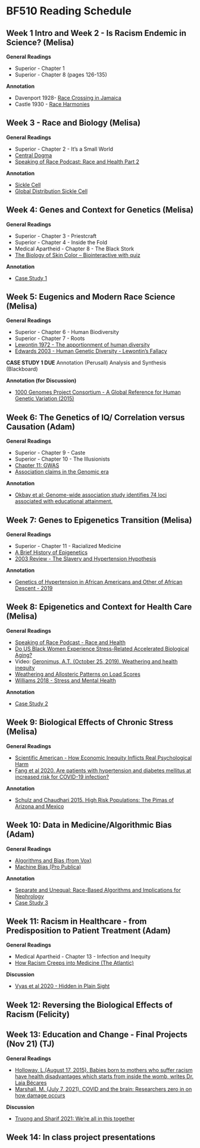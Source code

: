 # BF510 Reading Schedule

## Week 1 Intro and Week 2 - Is Racism Endemic in Science? (Melisa)

**General Readings**
* Superior - Chapter 1
* Superior - Chapter 8 (pages 126-135)

**Annotation**
* Davenport 1928- [Race Crossing in Jamaica](https://www-jstor-org.ezproxy.bu.edu/stable/7978?sid=primo?sid=primo)
* Castle 1930 - [Race Harmonies](https://www-science-org.ezproxy.bu.edu/doi/10.1126/science.71.1850.603)

## Week 3 - Race and Biology (Melisa)

**General Readings**

* Superior - Chapter 2 - It’s a Small World
* [Central Dogma](https://onlinelibrary.wiley.com/doi/pdf/10.1038/npg.els.0000812)
* [Speaking of Race Podcast: Race and Health Part 2](https://soundcloud.com/user-88955638/race-and-health-part-2)

**Annotation**

* [Sickle Cell](https://www.nejm.org/doi/full/10.1056/NEJMp2022125)
* [Global Distribution Sickle Cell](https://www.ncbi.nlm.nih.gov/pmc/articles/PMC3060623/)

## Week 4: Genes and Context for Genetics (Melisa)

**General Readings**

* Superior - Chapter 3 - Priestcraft
* Superior - Chapter 4 - Inside the Fold
* Medical Apartheid - Chapter 8 - The Black Stork
* [The Biology of Skin Color – Biointeractive with quiz](http://media.hhmi.org/biointeractive/interactivevideo/skincolorquiz/)

**Annotation**

* [Case Study 1](https://docs.google.com/document/d/1pXKhi2cxX4dFaqmFyshDhL6luiXU4eVIQzw102IgBvk/edit?usp=sharing)

## Week 5: Eugenics and Modern Race Science (Melisa)

**General Readings**

* Superior - Chapter 6 - Human Biodiversity
* Superior - Chapter 7 - Roots
* [Lewontin 1972  - The apportionment of human diversity](https://link.springer.com/chapter/10.1007/978-1-4684-9063-3_14)
* [Edwards 2003 - Human Genetic Diversity -  Lewontin’s Fallacy](https://onlinelibrary-wiley-com.ezproxy.bu.edu/share/WTSC5RRUZH9UYJ9BFIRB?target=10.1002/bies.10315)

**CASE STUDY 1 DUE**
Annotation (Perusall)
Analysis and Synthesis (Blackboard)

**Annotation (for Discussion)**

* [1000 Genomes Project Consortium - A Global Reference for Human Genetic Variation (2015)](https://www.nature.com/articles/nature15393)

## Week 6: The Genetics of IQ/ Correlation versus Causation (Adam)

**General Readings**

* Superior - Chapter 9 - Caste
* Superior - Chapter 10 - The Illusionists
* [Chapter 11: GWAS](https://journals.plos.org/ploscompbiol/article?id=10.1371/journal.pcbi.1002822)
* [Association claims in the Genomic era](https://pubmed.ncbi.nlm.nih.gov/24705293/)

**Annotation**

* [Okbay et al: Genome-wide association study identifies 74 loci associated with educational attainment.](https://pubmed.ncbi.nlm.nih.gov/27225129/)

## Week 7: Genes to Epigenetics Transition (Melisa)

**General Readings**

* Superior - Chapter 11 - Racialized Medicine
* [A Brief History of Epigenetics](https://pubmed.ncbi.nlm.nih.gov/24384572/)
* [2003 Review - The Slavery and Hypertension Hypothesis](https://www.jstor.org/stable/pdf/3703292.pdf?refreqid=excelsior%3A35f6408fad8157ab407fe8ee568f78ea)

**Annotation**

* [Genetics of Hypertension in African Americans and Other of African Descent - 2019](https://www.ncbi.nlm.nih.gov/labs/pmc/articles/PMC6429313/)


## Week 8: Epigenetics and Context for Health Care (Melisa)

**General Readings**

* [Speaking of Race Podcast - Race and Health](http://speakingofrace.ua.edu/podcast/race-and-health-part-3)
* [Do US Black Women Experience Stress-Related Accelerated Biological Aging?](https://www.ncbi.nlm.nih.gov/labs/pmc/articles/PMC2861506/)
* Video: [Geronimus, A.T. (October 25, 2019). Weathering and health inequity](https://www.youtube.com/watch?v=J_NmO9Sv7nE)
* [Weathering and Allosteric Patterns on Load Scores](https://www.ncbi.nlm.nih.gov/pmc/articles/PMC1470581/)
* [Williams 2018 - Stress and Mental Health](https://www.ncbi.nlm.nih.gov/labs/pmc/articles/PMC6532404/pdf/nihms-1012456.pdf)

**Annotation**

* [Case Study 2](https://docs.google.com/document/d/1lnL_VxKPsQPPU_C8F19StyaB9x91qMfA0wGVgba_z7g/edit)

## Week 9: Biological Effects of Chronic Stress (Melisa)

**General Readings**
* [Scientific American - How Economic Inequity Inflicts Real Psychological Harm](https://www.scientificamerican.com/article/how-economic-inequality-inflicts-real-biological-harm/#reading-list)
* [Fang et al 2020.  Are patients with hypertension and diabetes mellitus at increased risk for COVID-19 infection?]( https://www.ncbi.nlm.nih.gov/labs/pmc/articles/PMC6532404/pdf/nihms-1012456.pdf)

**Annotation**

* [Schulz and Chaudhari 2015.  High Risk Populations: The Pimas of Arizona and Mexico](https://www.ncbi.nlm.nih.gov/labs/pmc/articles/PMC4418458/)

## Week 10: Data in Medicine/Algorithmic Bias (Adam)

**General Readings**

* [Algorithms and Bias (from Vox)](https://www.vox.com/recode/2020/2/18/21121286/algorithms-bias-discrimination-facial-recognition-transparency)
* [Machine Bias (Pro Publica)](https://www.propublica.org/article/machine-bias-risk-assessments-in-criminal-sentencing)

**Annotation**
* [Separate and Unequal: Race-Based Algorithms and Implications for Nephrology](https://pubmed.ncbi.nlm.nih.gov/33510038/)
* [Case Study 3](https://docs.google.com/document/d/1eJ4ab3P-ypcrlNZ_PT1saV7aAbPS95yr8PCShLGxmIs/edit)

## Week 11: Racism in Healthcare - from Predisposition to Patient Treatment (Adam)

**General Readings**

* Medical Apartheid - Chapter 13 - Infection and Inequity
* [How Racism Creeps into Medicine (The Atlantic)](https://www.theatlantic.com/health/archive/2014/08/how-racism-creeps-into-medicine/378618/)

**Discussion**

* [Vyas et al 2020 - Hidden in Plain Sight](https://www.nejm.org/doi/pdf/10.1056/NEJMms2004740?articleTools=true)

## Week 12: Reversing the Biological Effects of Racism (Felicity) 

## Week 13: Education and Change - Final Projects (Nov 21)  (TJ)

**General Readings**

* [Holloway, L.(August 17, 2015). Babies born to mothers who suffer racism have health disadvantages which starts from inside the womb, writes Dr. Laia Bécares](https://www.runnymedetrust.org/blog/the-link-between-racism-and-childrens-poor-health)
* [Marshall, M.  (July 7, 2021). COVID and the brain: Researchers zero in on how damage occurs](https://www.nature.com/articles/d41586-021-01693-6)

**Discussion**

* [Truong and Sharif 2021: We’re all in this together](https://link.springer.com/article/10.1007/s11673-020-10069-w)





## Week 14: In class project presentations
